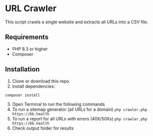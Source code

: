# URL Crawler

This script crawls a single website and extracts all URLs into a CSV file.

## Requirements
- PHP 8.3 or higher
- Composer

## Installation

1. Clone or download this repo.
2. Install dependencies:

```bash
composer install
```
3. Open Terminal to run the following commands
4. To run a sitemap generator (all URLs for a domain) ```php crawler.php https://6b.health```
4. To run a report for all URLs with errors (40X/50Xs) ```php crawler.php https://6b.health```
5. Check output folder for results